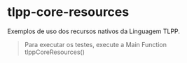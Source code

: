 # tlpp-core-resources

Exemplos de uso dos recursos nativos da Linguagem TLPP.

> Para executar os testes, execute a Main Function tlppCoreResources()
